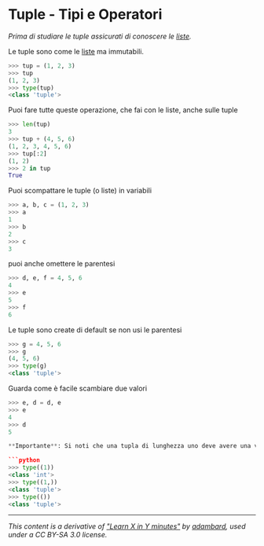 # Tuple - Tipi e Operatori 

_Prima di studiare le tuple assicurati di conoscere le [liste](Type_List.md)._

Le tuple sono come le [liste](Type_List.md) ma immutabili.

```python
>>> tup = (1, 2, 3)                                    
>>> tup
(1, 2, 3)
>>> type(tup)
<class 'tuple'>
```

Puoi fare tutte queste operazione, che fai con le liste, anche sulle tuple

```python
>>> len(tup)                                           
3
>>> tup + (4, 5, 6)
(1, 2, 3, 4, 5, 6)
>>> tup[:2]
(1, 2)
>>> 2 in tup
True
```

Puoi scompattare le tuple (o liste) in variabili

```python
>>> a, b, c = (1, 2, 3)                                
>>> a
1
>>> b
2
>>> c
3
```

puoi anche omettere le parentesi

```python
>>> d, e, f = 4, 5, 6                                  
4
>>> e
5
>>> f
6
```

Le tuple sono create di default se non usi le parentesi

```python
>>> g = 4, 5, 6                                        
>>> g
(4, 5, 6)
>>> type(g)
<class 'tuple'>
```

Guarda come è facile scambiare due valori

```python
>>> e, d = d, e                                        
>>> e
4
>>> d
5

**Importante**: Si noti che una tupla di lunghezza uno deve avere una virgola dopo l'ultimo elemento ma tuple di altre lunghezze, anche zero, no.

```python
>>> type((1))
<class 'int'>
>>> type((1,))
<class 'tuple'>
>>> type(())
<class 'tuple'>
```


---

_This content is a derivative of ["Learn X in Y minutes"](https://github.com/adambard/learnxinyminutes-docs) by [adambard](https://github.com/adambard), used under a CC BY-SA 3.0 license._
